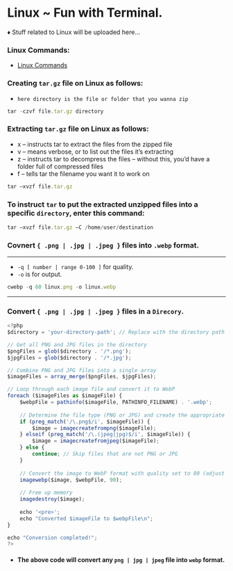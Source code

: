 # Linux ~ Fun with Terminal.

♦ Stuff related to Linux will be uploaded here...

### Linux Commands:
- [ Linux Commands](https://www.xmind.net/m/WwtB/)

### Creating `tar.gz` file on Linux as follows:
- `here directory is the file or folder that you wanna zip`
```javascript
tar -czvf file.tar.gz directory
```
### Extracting `tar.gz` file on Linux as follows:
- x – instructs tar to extract the files from the zipped file
- v – means verbose, or to list out the files it’s extracting
- z – instructs tar to decompress the files – without this, you’d have a folder full of compressed files
- f – tells tar the filename you want it to work on
```javascript
tar –xvzf file.tar.gz
```
### To instruct `tar` to put the extracted unzipped files into a specific `directory`, enter this command:
```javascript
tar –xvzf file.tar.gz –C /home/user/destination
```
### Covnert `{ .png | .jpg | .jpeg }` files into `.webp` format.
---
* `-q [ number | range 0-100 ]` for quality.
* `-o` is for output.
```javascript
cwebp -q 60 linux.png -o linux.webp
```
---
### Convert `{ .png | .jpg | .jpeg }` files in a `Direcory`.
```javascript
<?php
$directory = 'your-directory-path'; // Replace with the directory path where your PNG and JPG files are located

// Get all PNG and JPG files in the directory
$pngFiles = glob($directory . '/*.png');
$jpgFiles = glob($directory . '/*.jpg');

// Combine PNG and JPG files into a single array
$imageFiles = array_merge($pngFiles, $jpgFiles);

// Loop through each image file and convert it to WebP
foreach ($imageFiles as $imageFile) {
    $webpFile = pathinfo($imageFile, PATHINFO_FILENAME) . '.webp';
    
    // Determine the file type (PNG or JPG) and create the appropriate image object
    if (preg_match('/\.png$/i', $imageFile)) {
        $image = imagecreatefrompng($imageFile);
    } elseif (preg_match('/\.(jpeg|jpg)$/i', $imageFile)) {
        $image = imagecreatefromjpeg($imageFile);
    } else {
        continue; // Skip files that are not PNG or JPG
    }
    
    // Convert the image to WebP format with quality set to 80 (adjust as needed)
    imagewebp($image, $webpFile, 90);
    
    // Free up memory
    imagedestroy($image);
    
    echo '<pre>';
    echo "Converted $imageFile to $webpFile\n";
}

echo "Conversion completed!";
?>
```
* #### The above code will convert any `png | jpg | jpeg` file into `webp` format.
